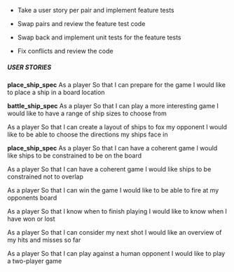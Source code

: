 - Take a user story per pair and implement feature tests

- Swap pairs and review the feature test code

- Swap back and implement unit tests for the feature tests

- Fix conflicts and review the code

##### USER STORIES

**place_ship_spec**
As a player
So that I can prepare for the game
I would like to place a ship in a board location

**battle_ship_spec**
As a player
So that I can play a more interesting game
I would like to have a range of ship sizes to choose from

As a player
So that I can create a layout of ships to fox my opponent
I would like to be able to choose the directions my ships face in

**place_ship_spec**
As a player
So that I can have a coherent game
I would like ships to be constrained to be on the board

As a player
So that I can have a coherent game
I would like ships to be constrained not to overlap

As a player
So that I can win the game
I would like to be able to fire at my opponents board

As a player
So that I know when to finish playing
I would like to know when I have won or lost

As a player
So that I can consider my next shot
I would like an overview of my hits and misses so far

As a player
So that I can play against a human opponent
I would like to play a two-player game